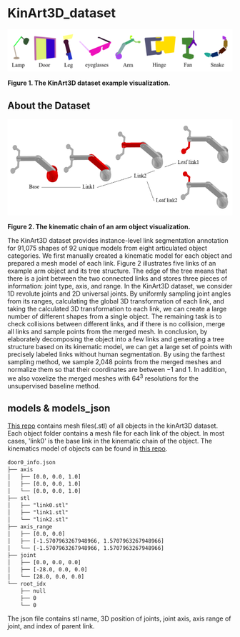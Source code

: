 # KinArt3D_dataset

![Dataset Overview](https://github.com/cjg429/KinArt3D_dataset/blob/main/images/figure1.png)

**Figure 1. The KinArt3D dataset example visualization.**

## About the Dataset

![Chain Overview](https://github.com/cjg429/KinArt3D_dataset/blob/main/images/figure2.png)

**Figure 2. The kinematic chain of an arm object visualization.**

The KinArt3D dataset provides instance-level link segmentation annotation for 91,075 shapes of 92 unique models from eight articulated object categories.
We first manually created a kinematic model for each object and prepared a mesh model of each link. Figure 2 illustrates five links of an example arm object and its tree structure. The edge of the tree means that there is a joint between the two connected links and stores three pieces of information: joint type, axis, and range. In the KinArt3D dataset, we consider 1D revolute joints and 2D universal joints. By uniformly sampling joint angles from its ranges, calculating the global 3D transformation of each link, and taking the calculated 3D transformation to each link, we can create a large number of different shapes from a single object. The remaining task is to check collisions between different links, and if there is no collision, merge all links and sample points from the merged mesh. In conclusion, by elaborately decomposing the object into a few links and generating a tree structure based on its kinematic model, we can get a large set of points with precisely labeled links without human segmentation. By using the farthest sampling method, we sample 2,048 points from the merged meshes and normalize them so that their coordinates are between $-1$ and $1$. In addition, we also voxelize the merged meshes with $64^3$ resolutions for the unsupervised baseline method.

## models & models_json

[This repo](https://github.com/cjg429/KinArt3D_dataset/tree/main/models) contains mesh files(.stl) of all objects in the kinArt3D dataset. Each object folder contains a mesh file for each link of the object. In most cases, 'link0' is the base link in the kinematic chain of the object. The kinematics model of objects can be found in [this repo](https://github.com/cjg429/KinArt3D_dataset/tree/main/models_json).
```
door0_info.json
├── axis
│   ├── [0.0, 0.0, 1.0]
│   ├── [0.0, 0.0, 1.0]
│   └── [0.0, 0.0, 1.0]
├── stl
│   ├── "link0.stl"
│   ├── "link1.stl"
│   └── "link2.stl"
├── axis_range
│   ├── [0.0, 0.0]
│   ├── [-1.5707963267948966, 1.5707963267948966]
│   └── [-1.5707963267948966, 1.5707963267948966]
├── joint
│   ├── [0.0, 0.0, 0.0]
│   ├── [-28.0, 0.0, 0.0]
│   └── [28.0, 0.0, 0.0]
└── root_idx
    ├── null
    ├── 0
    └── 0
```
The json file contains stl name, 3D position of joints, joint axis, axis range of joint, and index of parent link.
